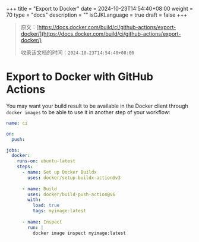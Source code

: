 +++
title = "Export to Docker"
date = 2024-10-23T14:54:40+08:00
weight = 70
type = "docs"
description = ""
isCJKLanguage = true
draft = false
+++

> 原文：[https://docs.docker.com/build/ci/github-actions/export-docker/](https://docs.docker.com/build/ci/github-actions/export-docker/)
>
> 收录该文档的时间：`2024-10-23T14:54:40+08:00`

# Export to Docker with GitHub Actions

You may want your build result to be available in the Docker client through `docker images` to be able to use it in another step of your workflow:



```yaml
name: ci

on:
  push:

jobs:
  docker:
    runs-on: ubuntu-latest
    steps:
      - name: Set up Docker Buildx
        uses: docker/setup-buildx-action@v3
      
      - name: Build
        uses: docker/build-push-action@v6
        with:
          load: true
          tags: myimage:latest
      
      - name: Inspect
        run: |
          docker image inspect myimage:latest       
```
